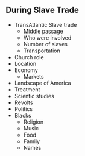 ## During Slave Trade
<!-- Trade of weapons for slaves, reason for slavery, and the 5 blacks that the Europeans took back to England to teach English to. -->
- TransAtlantic Slave trade
	- Middle passage
	- Who were involved
	- Number of slaves
	- Transportation
- Church role
- Location
- Economy
	- Markets
- Landscape of America
- Treatment
- Scientic studies
- Revolts
- Politics
- Blacks
	- Religion
	- Music
	- Food
	- Family
	- Names
<!-- Can't forget some help from whites, great aweakening, abolitionist etc -->
